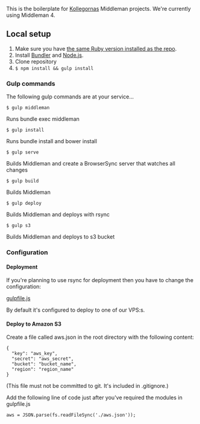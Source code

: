 This is the boilerplate for [Kollegornas](https://github.com/kollegorna) Middleman projects. We're currently using Middleman 4.

## Local setup

1. Make sure you have [the same Ruby version installed as the repo](https://github.com/kollegorna/middleman-boilerplate/blob/master/.ruby-version).
2. Install [Bundler](https://rubygems.org/gems/bundler) and [Node.js](http://nodejs.org).
3. Clone repository
4. ``$ npm install && gulp install``

### Gulp commands

The following gulp commands are at your service…

```$ gulp middleman```

Runs bundle exec middleman

```$ gulp install```

Runs bundle install and bower install

```$ gulp serve```

Builds Middleman and create a BrowserSync server that watches all changes

```$ gulp build```

Builds Middleman

```$ gulp deploy```

Builds Middleman and deploys with rsync

```$ gulp s3```

Builds Middleman and deploys to s3 bucket

### Configuration

#### Deployment

If you're planning to use rsync for deployment then you have to change the configuration:

[gulpfile.js](https://github.com/kollegorna/middleman-boilerplate/blob/master/gulpfile.js#L33)

By default it's configured to deploy to one of our VPS:s.

#### Deploy to Amazon S3

Create a file called aws.json in the root directory with the following content:

```
{
  "key": "aws_key",
  "secret": "aws_secret",
  "bucket": "bucket_name",
  "region": "region_name"
}
```

(This file must not be committed to git. It's included in .gitignore.)

Add the following line of code just after you've required the modules in gulpfile.js

```aws = JSON.parse(fs.readFileSync('./aws.json'));```
